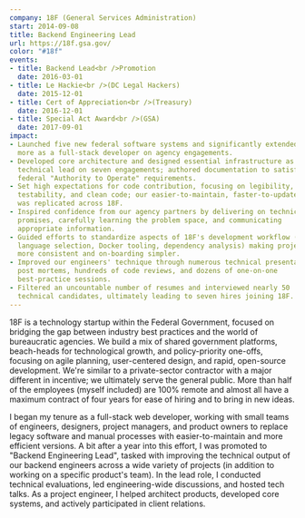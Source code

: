 ```yaml
---
company: 18F (General Services Administration)
start: 2014-09-08
title: Backend Engineering Lead
url: https://18f.gsa.gov/
color: "#18f"
events:
- title: Backend Lead<br />Promotion
  date: 2016-03-01
- title: Le Hackie<br />(DC Legal Hackers)
  date: 2015-12-01
- title: Cert of Appreciation<br />(Treasury)
  date: 2016-12-01
- title: Special Act Award<br />(GSA)
  date: 2017-09-01
impact:
- Launched five new federal software systems and significantly extended six
  more as a full-stack developer on agency engagements.
- Developed core architecture and designed essential infrastructure as
  technical lead on seven engagements; authored documentation to satisfy
  federal "Authority to Operate" requirements.
- Set high expectations for code contribution, focusing on legibility,
  testability, and clean code; our easier-to-maintain, faster-to-update style
  was replicated across 18F.
- Inspired confidence from our agency partners by delivering on technical
  promises, carefully learning the problem space, and communicating
  appropriate information.
- Guided efforts to standardize aspects of 18F's development workflow (e.g.
  language selection, Docker tooling, dependency analysis) making projects
  more consistent and on-boarding simpler.
- Improved our engineers' technique through numerous technical presentations &
  post mortems, hundreds of code reviews, and dozens of one-on-one
  best-practice sessions.
- Filtered an uncountable number of resumes and interviewed nearly 50
  technical candidates, ultimately leading to seven hires joining 18F.
---
```

18F is a technology startup within the Federal Government, focused on bridging
the gap between industry best practices and the world of bureaucratic
agencies. We build a mix of shared government platforms, beach-heads for
technological growth, and policy-priority one-offs, focusing on agile
planning, user-centered design, and rapid, open-source development. We're
similar to a private-sector contractor with a major different in incentive; we
ultimately serve the general public. More than half of the employees (myself
included) are 100% remote and almost all have a maximum contract of four years
for ease of hiring and to bring in new ideas.

I began my tenure as a full-stack web developer, working with small teams of
engineers, designers, project managers, and product owners to replace legacy
software and manual processes with easier-to-maintain and more efficient
versions. A bit after a year into this effort, I was promoted to "Backend
Engineering Lead", tasked with improving the technical output of our backend
engineers across a wide variety of projects (in addition to working on a
specific product's team). In the lead role, I conducted technical evaluations,
led engineering-wide discussions, and hosted tech talks. As a project
engineer, I helped architect products, developed core systems, and actively
participated in client relations.
